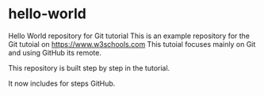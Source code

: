 # hello-world
Hello World repository for Git tutorial
This is an example repository for the Git tutoial on https://www.w3schools.com
This tutoial focuses mainly on Git and using GitHub its remote.

This repository is built step by step in the tutorial.

It now includes for steps GitHub.
